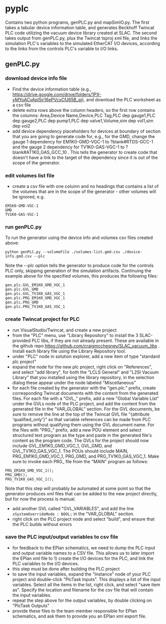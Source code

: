 # pyplc
Contains two python programs, genPLC.py and mapSimIO.py.  The first takes a tabular device information table, and generates Beckhoff Twincat PLC code utilizing the vacuum device library created at SLAC.  The second takes output from genPLC.py, plus the Twincat tsproj xml file, and links the simulation PLC's variables to the simulated EtherCAT I/O devices, according to the links from the controls PLC's variable to I/O links.

## genPLC.py
### download device info file
* Find the device information table (e.g., https://drive.google.com/drive/folders/1PX-yMYoACvApI5ir16ePVcxCfJ65B_pj), and download the PLC worksheet as a csv file
* delete extra rows above the column headers, so the first row contains the columns: Area,Device Name,Device,PLC Tag,PLC dep gauge1,PLC dep gauge2,PLC dep pump1,PLC dep valve1,Volume,sim dep vol1,sim dep vol2
* add device dependency placeholders for devices at boundary of section that you are going to generate code for, e.g., for the GMD, change the gauge 1 dependency for EM1K0-GMD-VGC-1 to ?blank#RTDS-GCC-1 and the gauge 2 dependency for TV1K0-GAS-VGC-1 to ?blank#AT1K0_GAS_GCC_10 . This tells the generator to create code that doesn't have a link to the target of the dependency since it is out of the scope of the generator.
### edit volumes list file
* create a csv file with one column and no headings that contains a list of the volumes that are in the scope of the generator - other volumes will be ignored, e.g.
```
EM1K0-GMD-VGC-1
GMD
TV1K0-GAS-VGC-1
```
### run genPLC.py
To run the generator using the device info and volumes csv files created above:
```
python genPLC.py --volumeFile ./volumes-list.gmd.csv ./device-info.gmd.csv --plc
```
Note the --plc option tells the generator to produce code for the controls PLC only, skipping generation of the simulation artifacts.  Continuing the example above for the specified volumes, this produces the following files:
```
gen.plc.GVL_EM1K0_GMD_VGC_1
gen.plc.GVL_GMD
gen.plc.GVL_TV1K0_GAS_VGC_1
gen.plc.PRG_EM1K0_GMD_VGC_1
gen.plc.PRG_GMD
gen.plc.PRG_TV1K0_GAS_VGC_1
```
### create Twincat project for PLC
* run VisualStudio/Twincat, and create a new project
* from the "PLC" menu, use "Library Repository" to install the 3 SLAC-provided PLC libs, if they are not already present.  These are available in the github repo https://github.com/craigmcchesney/SLAC_vacuum_libs . Install each library file using the Library Repository tool.
* under "PLC" node in solution explorer, add a new item of type "standard plc project"
* expand the node for the new plc project, right click on "References", and select "add library", for both the "LCLS General" and "L2SI Vacuum Library" that you installed using the library repository, in the selection dialog these appear under the node labeled "Miscellaneous"
* for each file created by the generator with the "gen.plc." prefix, create corresponding Twincat documents with the content from the generated files.  For each file with a "GVL_" prefix, add a new "Global Variable List" under the GVLs node of the PLC project, and add the content from the generated file in the "VAR_GLOBAL" section.  For the GVL documents, be sure to remove the line at the top of the Twincat GVL file "{attribute 'qualified_only'}" so that variable references can be made from PLC programs without qualifying them using the GVL document name.  For the files with "PRG_" prefix, add a new POU element and select structured text program as the type and paste in the generated file's content as the program code.  The GVLs for the project should now include GVL_EM1K0_GMD_VGC_1, GVL_GMD, and GVL_TV1K0_GAS_VGC_1.  The POUs should include MAIN, PRG_EM1K0_GMD_VGC_1, PRG_GMD, and PRG_TV1K0_GAS_VGC_1.  Make sure to invoke each PRG_ file from the "MAIN" program as follows:
```
PRG_EM1K0_GMD_VGC_1();
PRG_GMD();
PRG_TV1K0_GAS_VGC_1();
```
Note that this step will probably be automated at some point so that the generator produces xml files that can be added to the new project directly, but for now the process is manual.
* add another GVL called "GVL_VARIABLES", and add the line ``	xSystemOverrideMode : BOOL;`` in the "VAR_GLOBAL" section.
* right click on the PLC project node and select "build", and ensure that the PLC builds without errors
### save the PLC input/output variables to csv file
* for feedback to the EPlan schematics, we need to dump the PLC input and output variable names to a CSV file.  This allows us to later import the EPlan xml file to 1) create the I/O devices for the PLC, and link the PLC variables to the I/O devices.
* this step must be done after building the PLC project
* to save the input variables, expand the "Instance" node of your PLC project and double-click "PlcTask Inputs".  This displays a list of the input variables.  Select all the items in the list, right click, and select "save item as".  Specify the location and filename for the csv file that will contain the input variables.
* repeat the step above for the output variables, by double clicking on "PlcTask Outputs"
* provide these files to the team member responsible for EPlan schematics, and ask them to provide you an EPlan xml export file.

